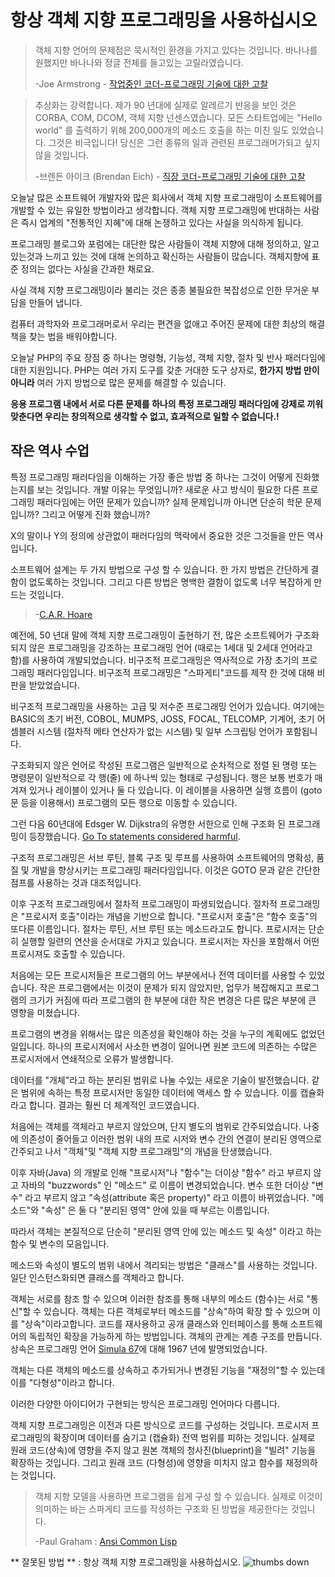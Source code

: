 # 항상 객체 지향 프로그래밍을 사용하십시오 #

> 객체 지향 언어의 문제점은 묵시적인 환경을 가지고 있다는 것입니다. 바나나를 원했지만 바나나와 정글 전체를 들고있는 고릴라였습니다.
>
>-Joe Armstrong - [작업중인 코더-프로그래밍 기술에 대한 고찰](http://codersatwork.com/)


> 추상화는 강력합니다. 제가 90 년대에 실제로 알레르기 반응을 보인 것은 CORBA, COM, DCOM, 객체 지향 넌센스였습니다. 모든 스타트업에는 "Hello world" 를 출력하기 위해 200,000개의 메소드 호출을 하는 미친 일도 있었습니다. 그것은 비극입니다! 당신은 그런 종류의 일과 관련된 프로그래머가되고 싶지 않을 것입니다.
>
>-브렌든 아이크 (Brendan Eich) - [직장 코더-프로그래밍 기술에 대한 고찰](http://codersatwork.com/)

오늘날 많은 소프트웨어 개발자와 많은 회사에서 객체 지향 프로그래밍이 소프트웨어를 개발할 수 있는 유일한 방법이라고 생각합니다. 객체 지향 프로그래밍에 반대하는 사람은 즉시 업계의 "전통적인 지혜"에 대해 논쟁하고 있다는 사실을 의식하게 됩니다.

프로그래밍 블로그와 포럼에는 대단한 많은 사람들이 객체 지향에 대해 정의하고, 알고 있는것과 느끼고 있는 것에 대해 논의하고 확신하는 사람들이 많습니다. 객체지향에 표준 정의는 없다는 사실을 간과한 채로요.

사실 객체 지향 프로그래밍이라 불리는 것은 종종 불필요한 복잡성으로 인한 무거운 부담을 만들어 냅니다.

컴퓨터 과학자와 프로그래머로서 우리는 편견을 없애고 주어진 문제에 대한 최상의 해결책을 찾는 법을 배워야합니다.

오늘날 PHP의 주요 장점 중 하나는 명령형, 기능성, 객체 지향, 절차 및 반사 패러다임에 대한 지원입니다. PHP는 여러 가지 도구를 갖춘 거대한 도구 상자로, **한가지 방법 만이 아니라** 여러 가지 방법으로 많은 문제를 해결할 수 있습니다.

**응용 프로그램 내에서 서로 다른 문제를 하나의 특정 프로그래밍 패러다임에 강제로 끼워맞춘다면 우리는 창의적으로 생각할 수 없고, 효과적으로 일할 수 없습니다.!**

## 작은 역사 수업 ##

특정 프로그래밍 패러다임을 이해하는 가장 좋은 방법 중 하나는 그것이 어떻게 진화했는지를 보는 것입니다. 개발 이유는 무엇입니까? 새로운 사고 방식이 필요한 다른 프로그래밍 패러다임에는 어떤 문제가 있습니까? 실제 문제입니까 아니면 단순히 학문 문제입니까? 그리고 어떻게 진화 했습니까?

X의 말이나 Y의 정의에 상관없이 패러다임의 맥락에서 중요한 것은 그것들을 만든 역사입니다.

소프트웨어 설계는 두 가지 방법으로 구성 할 수 있습니다. 한 가지 방법은 간단하게 결함이 없도록하는 것입니다. 그리고 다른 방법은 명백한 결함이 없도록 너무 복잡하게 만드는 것입니다.

>
>-[C.A.R. Hoare](https://en.wikiquote.org/wiki/C._A._R._Hoare)


예전에, 50 년대 말에 객체 지향 프로그래밍이 출현하기 전, 많은 소프트웨어가 구조화되지 않은 프로그래밍을 강조하는 프로그래밍 언어 (때로는 1세대 및 2세대 언어라고 함)를 사용하여 개발되었습니다. 비구조적 프로그래밍은 역사적으로 가장 초기의 프로그래밍 패러다임입니다. 비구조적 프로그래밍은  "스파게티"코드를 제작 한 것에 대해 비판을 받았었습니다.

비구조적 프로그래밍을 사용하는 고급 및 저수준 프로그래밍 언어가 있습니다. 여기에는 BASIC의 초기 버전, COBOL, MUMPS, JOSS, FOCAL, TELCOMP, 기계어, 초기 어셈블러 시스템 (절차적 메타 연산자가 없는 시스템) 및 일부 스크립팅 언어가 포함됩니다.

구조화되지 않은 언어로 작성된 프로그램은 일반적으로 순차적으로 정렬 된 명령 또는 명령문이 일반적으로 각 행(줄) 에 하나씩 있는 형태로 구성됩니다. 행은 보통 번호가 매겨져 있거나 레이블이 있거나 둘 다 있습니다. 이 레이블을 사용하면 실행 흐름이 (goto 문 등을 이용해서) 프로그램의 모든 행으로 이동할 수 있습니다.

그런 다음 60년대에 Edsger W. Dijkstra의 유명한 서한으로 인해 구조화 된 프로그래밍이 등장했습니다. [Go To statements considered harmful](http://www.u.arizona.edu/~rubinson/copyright_violations/Go_To_Considered_Harmful.html).

구조적 프로그래밍은 서브 루틴, 블록 구조 및 루프를 사용하여 소프트웨어의 명확성, 품질 및 개발을 향상시키는 프로그래밍 패러다임입니다. 이것은 GOTO 문과 같은 간단한 점프를 사용하는 것과 대조적입니다.

이후 구조적 프로그래밍에서 절차적 프로그래밍이 파생되었습니다. 절차적 프로그래밍은 "프로시저 호출"이라는 개념을 기반으로 합니다. "프로시저 호출"은 "함수 호출"의 또다른 이름입니다. 절차는 루틴, 서브 루틴 또는 메소드라고도 합니다. 프로시저는 단순히 실행할 일련의 연산을 순서대로 가지고 있습니다. 프로시저는 자신을 포함해서 어떤 프로시져도 호출할 수 있습니다.

처음에는 모든 프로시저들은 프로그램의 어느 부분에서나 전역 데이터를 사용할 수 있었습니다. 작은 프로그램에서는 이것이 문제가 되지 않았지만, 업무가 복잡해지고 프로그램의 크기가 커짐에 따라 프로그램의 한 부분에 대한 작은 변경은 다른 많은 부분에 큰 영향을 미쳤습니다.

프로그램의 변경을 위해서는 많은 의존성을 확인해야 하는 것을 누구의 계획에도 없었던 일입니다. 하나의 프로시저에서 사소한 변경이 일어나면 원본 코드에 의존하는 수많은 프로시저에서 연쇄적으로 오류가 발생합니다.

데이터를 "개체"라고 하는 분리된 범위로 나눌 수있는 새로운 기술이 발전했습니다. 같은 범위에 속하는 특정 프로시저만 동일한 데이터에 액세스 할 수 있습니다. 이를 캡슐화라고 합니다. 결과는 훨씬 더 체계적인 코드였습니다.

처음에는 객체를 객체라고 부르지 않았으며, 단지 별도의 범위로 간주되었습니다. 나중에 의존성이 줄어들고 이러한 범위 내의 프로 시저와 변수 간의 연결이 분리된 영역으로 간주되고 나서 "객체"및 "객체 지향 프로그래밍"의 개념을 탄생했습니다.

이후 자바(Java) 의 개발로 인해 "프로시저"나 "함수"는 더이상 "함수" 라고 부르지 않고 자바의 "buzzwords" 인 "메소드" 로 이름이 변경되었습니다. 변수 또한 더이상 "변수" 라고 부르지 않고 "속성(attribute 혹은 property)" 라고 이름이 바뀌었습니다. "메소드"와 "속성" 은 둘 다 "분리된 영역" 안에 있을 때 부르는 이름입니다.

따라서 객체는 본질적으로 단순히 "분리된 영역 안에 있는 메소드 및 속성" 이라고 하는 함수 및 변수의 모음입니다.

메소드와 속성이 별도의 범위 내에서 격리되는 방법은 "클래스"를 사용하는 것입니다. 일단 인스턴스화되면 클래스를 객체라고 합니다.

객체는 서로를 참조 할 수 있으며 이러한 참조를 통해 내부의 메소드 (함수)는 서로 "통신"할 수 있습니다. 객체는 다른 객체로부터 메소드를 "상속"하여 확장 할 수 있으며 이를 "상속"이라고합니다. 코드를 재사용하고 공개 클래스와 인터페이스를 통해 소프트웨어의 독립적인 확장을 가능하게 하는 방법입니다. 객체의 관계는 계층 구조를 만듭니다. 상속은 프로그래밍 언어 [Simula 67](http://en.wikipedia.org/wiki/Simula)에 대해 1967 년에 발명되었습니다.

객체는 다른 객체의 메소드를 상속하고 추가되거나 변경된 기능을 "재정의"할 수 있는데 이를 "다형성"이라고 합니다.

이러한 다양한 아이디어가 구현되는 방식은 프로그래밍 언어마다 다릅니다.

객체 지향 프로그래밍은 이전과 다른 방식으로 코드를 구성하는 것입니다. 프로시저 프로그래밍의 확장이며 데이터를 숨기고 (캡슐화) 전역 범위를 피하는 것입니다. 실제로 원래 코드(상속)에 영향을 주지 않고 원본 객체의 청사진(blueprint)을 "빌려" 기능을 확장하는 것입니다. 그리고 원래 코드 (다형성)에 영향을 미치지 않고 함수를 재정의하는 것입니다.

> 객체 지향 모델을 사용하면 프로그램을 쉽게 구성 할 수 있습니다. 실제로 이것이 의미하는 바는 스파게티 코드를 작성하는 구조화 된 방법을 제공한다는 것입니다.
>
>-Paul Graham : [Ansi Common Lisp](https://openlibrary.org/works/OL7944696W/ANSI_Common_Lisp)

** 잘못된 방법 ** : 항상 객체 지향 프로그래밍을 사용하십시오. ![thumbs down](https://phpthewrongway.com/img/thumbs-down.png)